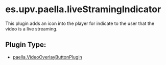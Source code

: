 # es.upv.paella.liveStramingIndicator

This plugin adds an icon into the player for indicate to the user that the video is a live streaming.


## Plugin Type:
- [paella.VideoOverlayButtonPlugin](../developer/plugin_types.md)

